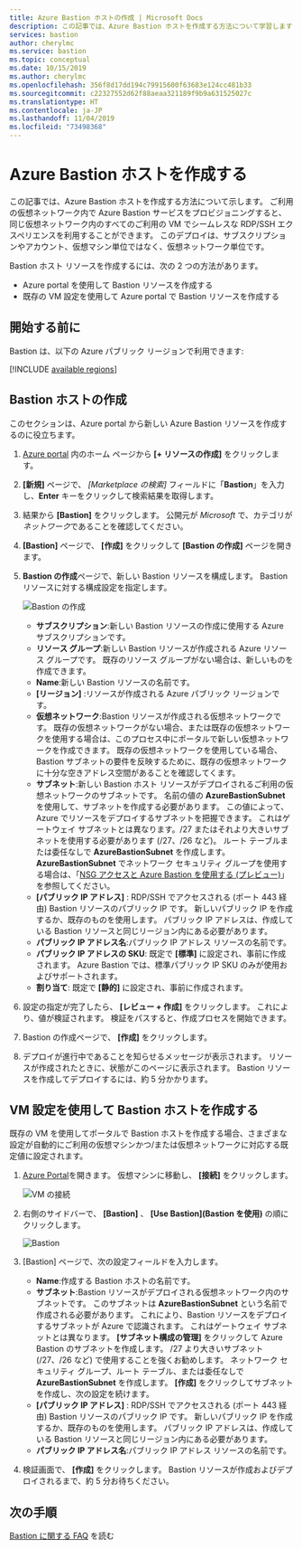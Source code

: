 ```yaml
---
title: Azure Bastion ホストの作成 | Microsoft Docs
description: この記事では、Azure Bastion ホストを作成する方法について学習します
services: bastion
author: cherylmc
ms.service: bastion
ms.topic: conceptual
ms.date: 10/15/2019
ms.author: cherylmc
ms.openlocfilehash: 356f8d17dd194c79915600f63683e124cc481b33
ms.sourcegitcommit: c22327552d62f88aeaa321189f9b9a631525027c
ms.translationtype: HT
ms.contentlocale: ja-JP
ms.lasthandoff: 11/04/2019
ms.locfileid: "73498368"
---
```

# <a name="create-an-azure-bastion-host"></a>Azure Bastion ホストを作成する

この記事では、Azure Bastion ホストを作成する方法について示します。 ご利用の仮想ネットワーク内で Azure Bastion サービスをプロビジョニングすると、同じ仮想ネットワーク内のすべてのご利用の VM でシームレスな RDP/SSH エクスペリエンスを利用することができます。 このデプロイは、サブスクリプションやアカウント、仮想マシン単位ではなく、仮想ネットワーク単位です。

Bastion ホスト リソースを作成するには、次の 2 つの方法があります。

* Azure portal を使用して Bastion リソースを作成する
* 既存の VM 設定を使用して Azure portal で Bastion リソースを作成する

## <a name="before-you-begin"></a>開始する前に

Bastion は、以下の Azure パブリック リージョンで利用できます:

[!INCLUDE [available regions](../../includes/bastion-regions-include.md)]

## <a name="createhost"></a>Bastion ホストの作成

このセクションは、Azure portal から新しい Azure Bastion リソースを作成するのに役立ちます。

1. [Azure portal](https://portal.azure.com) 内のホーム ページから **[+ リソースの作成]** をクリックします。

1. **[新規]** ページで、 *[Marketplace の検索]* フィールドに「**Bastion**」を入力し、**Enter** キーをクリックして検索結果を取得します。

1. 結果から **[Bastion]** をクリックします。 公開元が *Microsoft* で、カテゴリが*ネットワーク*であることを確認してください。

1. **[Bastion]** ページで、 **[作成]** をクリックして **[Bastion の作成]** ページを開きます。

1. **Bastion の作成**ページで、新しい Bastion リソースを構成します。 Bastion リソースに対する構成設定を指定します。

    ![Bastion の作成](./media/bastion-create-host-portal/settings.png)

    * **サブスクリプション**:新しい Bastion リソースの作成に使用する Azure サブスクリプションです。
    * **リソース グループ**:新しい Bastion リソースが作成される Azure リソース グループです。 既存のリソース グループがない場合は、新しいものを作成できます。
    * **Name**:新しい Bastion リソースの名前です。
    * **[リージョン]** :リソースが作成される Azure パブリック リージョンです。
    * **仮想ネットワーク**:Bastion リソースが作成される仮想ネットワークです。 既存の仮想ネットワークがない場合、または既存の仮想ネットワークを使用する場合は、このプロセス中にポータルで新しい仮想ネットワークを作成できます。 既存の仮想ネットワークを使用している場合、Bastion サブネットの要件を反映するために、既存の仮想ネットワークに十分な空きアドレス空間があることを確認してくます。
    * **サブネット**:新しい Bastion ホスト リソースがデプロイされるご利用の仮想ネットワークのサブネットです。 名前の値の **AzureBastionSubnet** を使用して、サブネットを作成する必要があります。 この値によって、Azure でリソースをデプロイするサブネットを把握できます。 これはゲートウェイ サブネットとは異なります。/27 またはそれより大きいサブネットを使用する必要があります (/27、/26 など)。 ルート テーブルまたは委任なしで **AzureBastionSubnet** を作成します。 **AzureBastionSubnet** でネットワーク セキュリティ グループを使用する場合は、「[NSG アクセスと Azure Bastion を使用する (プレビュー)](bastion-nsg.md)」を参照してください。
    * **[パブリック IP アドレス]** : RDP/SSH でアクセスされる (ポート 443 経由) Bastion リソースのパブリック IP です。 新しいパブリック IP を作成するか、既存のものを使用します。 パブリック IP アドレスは、作成している Bastion リソースと同じリージョン内にある必要があります。
    * **パブリック IP アドレス名**:パブリック IP アドレス リソースの名前です。
    * **パブリック IP アドレスの SKU**: 既定で **[標準]** に設定され、事前に作成されます。 Azure Bastion では、標準パブリック IP SKU のみが使用およびサポートされます。
    * **割り当て**: 既定で **[静的]** に設定され、事前に作成されます。

1. 設定の指定が完了したら、 **[レビュー + 作成]** をクリックします。 これにより、値が検証されます。 検証をパスすると、作成プロセスを開始できます。
1. Bastion の作成ページで、 **[作成]** をクリックします。
1. デプロイが進行中であることを知らせるメッセージが表示されます。 リソースが作成されたときに、状態がこのページに表示されます。 Bastion リソースを作成してデプロイするには、約 5 分かかります。

## <a name="createvmset"></a>VM 設定を使用して Bastion ホストを作成する

既存の VM を使用してポータルで Bastion ホストを作成する場合、さまざまな設定が自動的にご利用の仮想マシンかつ/または仮想ネットワークに対応する既定値に設定されます。

1. [Azure Portal](https://portal.azure.com)を開きます。 仮想マシンに移動し、 **[接続]** をクリックします。

   ![VM の接続](./media/bastion-create-host-portal/vmsettings.png)
1. 右側のサイドバーで、 **[Bastion]** 、 **[Use Bastion]\(Bastion を使用\)** の順にクリックします。

   ![Bastion](./media/bastion-create-host-portal/vmbastion.png)
1. [Bastion] ページで、次の設定フィールドを入力します。

   * **Name**:作成する Bastion ホストの名前です。
   * **サブネット**:Bastion リソースがデプロイされる仮想ネットワーク内のサブネットです。 このサブネットは **AzureBastionSubnet** という名前で作成される必要があります。 これにより、Bastion リソースをデプロイするサブネットが Azure で認識されます。 これはゲートウェイ サブネットとは異なります。 **[サブネット構成の管理]** をクリックして Azure Bastion のサブネットを作成します。 /27 より大きいサブネット (/27、/26 など) で使用することを強くお勧めします。 ネットワーク セキュリティ グループ、ルート テーブル、または委任なしで **AzureBastionSubnet** を作成します。 **[作成]** をクリックしてサブネットを作成し、次の設定を続けます。
   * **[パブリック IP アドレス]** : RDP/SSH でアクセスされる (ポート 443 経由) Bastion リソースのパブリック IP です。 新しいパブリック IP を作成するか、既存のものを使用します。 パブリック IP アドレスは、作成している Bastion リソースと同じリージョン内にある必要があります。
   * **パブリック IP アドレス名**:パブリック IP アドレス リソースの名前です。
1. 検証画面で、 **[作成]** をクリックします。 Bastion リソースが作成およびデプロイされるまで、約 5 分お待ちください。

## <a name="next-steps"></a>次の手順

[Bastion に関する FAQ](bastion-faq.md) を読む